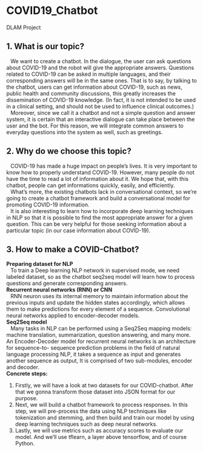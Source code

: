 # COVID19_Chatbot
DLAM Project

## 1. What is our topic?  
&ensp; We want to create a chatbot. In the dialogue, the user can ask questions about COVID-19 and the robot will give
the appropriate answers. Questions related to COVID-19 can be asked in multiple languages, and their corresponding
answers will be in the same ones. That is to say, by talking to the chatbot, users can get information about COVID-19,
such as news, public health and community discussions, this greatly increases the dissemination of COVID-19 knowledge.
(In fact, it is not intended to be used in a clinical setting, and should not be used to influence clinical outcomes.)  
&ensp; Moreover, since we call it a chatbot and not a simple question and answer system, it is certain that an interactive
dialogue can take place between the user and the bot. For this reason, we will integrate common answers to everyday
questions into the system as well, such as greetings.  

## 2. Why do we choose this topic?  
&ensp; COVID-19 has made a huge impact on people’s lives. It is very important to know how to properly understand
COVID-19. However, many people do not have the time to read a lot of information about it. We hope that, with this
chatbot, people can get informations quickly, easily, and efficiently.  
&ensp; What’s more, the existing chatbots lack in conversational context, so we’re going to create a chatbot framework and
build a conversational model for promoting COVID-19 information.  
&ensp; It is also interesting to learn how to incorporate deep learning techniques in NLP so that it is possible to find the most
appropriate answer for a given question. This can be very helpful for those seeking information about a particular topic
(in our case information about COVID-19).  

## 3. How to make a COVID-Chatbot?  
**Preparing dataset for NLP**  
&ensp; To train a Deep learning NLP network in supervised mode, we need labeled dataset, so as the chatbot seq2seq model
will learn how to process questions and generate corresponding answers.  
**Recurrent neural networks (RNN) or CNN**  
&ensp; RNN neuron uses its internal memory to maintain information about the previous inputs and update the hidden states
accordingly, which allows them to make predictions for every element of a sequence. Convolutional neural networks
applied to encoder-decoder models.  
**Seq2Seq model**  
&ensp; Many tasks in NLP can be performed using a Seq2Seq mapping models: machine translation, summarization, question
answering, and many more. An Encoder-Decoder model for recurrent neural networks is an architecture for sequence-to-
sequence prediction problems in the field of natural language processing NLP, it takes a sequence as input and generates
another sequence as output, It is comprised of two sub-modules, encoder and decoder.  
**Concrete steps:**
1. Firstly, we will have a look at two datasets for our COVID-chatbot. After that we gonna transform those dataset into JSON format for our
purpose.  
2. Next, we will build a chatbot framework to process responses. In this step, we will pre-process the data using NLP
techniques like tokenization and stemming, and then build and train our model by using deep learning techniques
such as deep neural networks.
3. Lastly, we will use metrics such as accuracy scores to evaluate our model. And we’ll use tflearn, a layer above
tensorflow, and of course Python.
